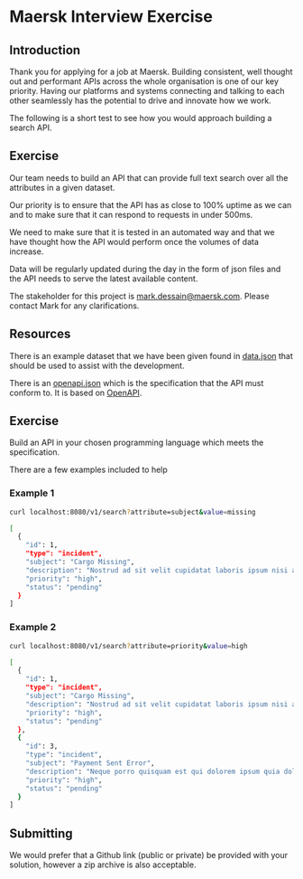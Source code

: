 
# Maersk Interview Exercise

## Introduction
Thank you for applying for a job at Maersk. Building consistent, well thought out and performant APIs across the whole organisation is one of our key priority. Having our platforms and systems connecting and talking to each other seamlessly has the potential to drive and innovate how we work.

The following is a short test to see how you would approach building a search API.

## Exercise
Our team needs to build an API that can provide full text search over all the attributes in a given dataset.

Our priority is to ensure that the API has as close to 100% uptime as we can and to make sure that it can respond to requests in under 500ms.

We need to make sure that it is tested in an automated way and that we have thought how the API would perform once the volumes of data increase.

Data will be regularly updated during the day in the form of json files and the API needs to serve the latest available content.

The stakeholder for this project is mark.dessain@maersk.com. Please contact Mark for any clarifications.

## Resources
There is an example dataset that we have been given found in [data.json](./data.json) that should be used to assist with the development.

There is an [openapi.json](./openapi.json) which is the specification that the API must conform to. It is based on [OpenAPI](https://en.wikipedia.org/wiki/OpenAPI_Specification).

## Exercise
Build an API in your chosen programming language which meets the specification.

There are a few examples included to help

### Example 1
```bash
curl localhost:8080/v1/search?attribute=subject&value=missing
```

```bash
[
  {
    "id": 1,
    "type": "incident",
    "subject": "Cargo Missing",
    "description": "Nostrud ad sit velit cupidatat laboris ipsum nisi amet laboris ex exercitation amet et proident. Ipsum fugiat aute dolore tempor nostrud velit ipsum.",
    "priority": "high",
    "status": "pending"
  }
]
```

### Example 2
```bash
curl localhost:8080/v1/search?attribute=priority&value=high
```

```bash
[
  {
    "id": 1,
    "type": "incident",
    "subject": "Cargo Missing",
    "description": "Nostrud ad sit velit cupidatat laboris ipsum nisi amet laboris ex exercitation amet et proident. Ipsum fugiat aute dolore tempor nostrud velit ipsum.",
    "priority": "high",
    "status": "pending"
  },
  {
    "id": 3,
    "type": "incident",
    "subject": "Payment Sent Error",
    "description": "Neque porro quisquam est qui dolorem ipsum quia dolor sit amet, consectetur, adipisci velit",
    "priority": "high",
    "status": "pending"
  }
]

```

## Submitting
We would prefer that a Github link (public or private) be provided with your solution, however a zip archive is also acceptable.
